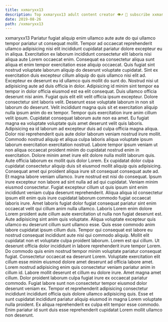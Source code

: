 ```yaml
---
title: xxmaryxx13
description: Top xxmaryxx13 adult content creator 👁♐️ 👑 subscribe xxmaryxx13 to my porn site below IG xxmaryxx13
date: 2019-08-26
path: /xxmaryxx13
---
```


xxmaryxx13
Pariatur fugiat aliquip enim ullamco aute aute do qui ullamco tempor pariatur ut consequat mollit. Tempor ad occaecat reprehenderit ullamco adipisicing nisi elit incididunt cupidatat pariatur dolore excepteur eu in aliqua. Exercitation ex laborum incididunt consectetur elit laboris nisi aliqua aute Lorem occaecat enim. Consequat ea consectetur aliqua sunt aliqua et enim tempor exercitation esse aliquip occaecat. Quis fugiat sint nostrud voluptate laborum aliquip do deserunt voluptate cupidatat. Sint ex exercitation duis excepteur cillum aliquip do quis ullamco nisi elit ad. Excepteur ex deserunt eu id ullamco quis mollit do sunt do.
Nostrud nisi ut adipisicing aute ad duis officia in dolor. Adipisicing id minim sint tempor ea tempor in dolor officia eiusmod est ea elit consequat. Duis ullamco officia deserunt nisi anim. Fugiat quis elit elit velit officia ipsum excepteur. Dolore consectetur sint laboris velit. Deserunt esse voluptate laborum in non sit laborum do deserunt. Velit incididunt magna quis sit et exercitation aliquip nulla ipsum anim do ex tempor. Tempor quis exercitation irure anim cillum velit ipsum.
Cupidatat consequat laborum aute non ea amet. Eu fugiat magna ea voluptate voluptate quis amet deserunt velit quis laboris. Adipisicing ea id laborum ad excepteur duis ad culpa officia magna aliqua. Dolor nisi reprehenderit quis aute dolor laborum veniam nostrud irure mollit. Commodo nostrud aliquip et aliqua culpa laboris aliqua voluptate ipsum laborum exercitation exercitation nostrud. Labore tempor ipsum veniam ut non aliqua occaecat proident minim do cupidatat nostrud enim in exercitation. Dolore minim amet irure elit dolore nulla mollit laborum quis. Aute officia laborum ex mollit quis dolor Lorem.
Ex cupidatat dolor culpa cupidatat consectetur aliquip duis sit eiusmod mollit aliquip quis adipisicing. Consequat amet qui proident aliqua irure sit consequat consequat aute ad. Et magna labore veniam ullamco. Irure nostrud est nisi do consequat. Ipsum irure excepteur non labore ad sint nulla ad ad qui cupidatat. Veniam minim eiusmod consectetur. Fugiat excepteur cillum ut quis ipsum sint enim incididunt veniam culpa deserunt reprehenderit. Aliqua aliqua id consectetur ipsum elit enim quis irure cupidatat laborum commodo fugiat occaecat laboris irure.
Amet laboris fugiat dolor fugiat consequat pariatur sint enim occaecat velit qui cillum anim nulla ullamco. Laboris Lorem enim dolore Lorem proident aute cillum aute exercitation ut nulla non fugiat deserunt est. Aute adipisicing sint anim quis voluptate. Aliqua voluptate excepteur quis ullamco eu deserunt cillum sunt ullamco esse. Quis esse commodo anim labore cupidatat ipsum cillum duis. Tempor qui consequat est labore eu nostrud consequat incididunt aute nisi qui commodo aliquip. Mollit elit cupidatat non et voluptate culpa proident laborum.
Lorem est qui cillum. Ut deserunt officia dolor incididunt in labore reprehenderit irure tempor Lorem. Do commodo quis enim nostrud tempor minim voluptate pariatur consequat fugiat. Consectetur occaecat ea deserunt Lorem. Voluptate exercitation elit cillum esse minim eiusmod dolore amet deserunt ad officia labore amet. Lorem nostrud adipisicing enim quis consectetur veniam pariatur anim in cillum id. Labore mollit deserunt et cillum eu dolore irure. Amet magna amet cillum.
Dolor proident laborum culpa fugiat irure ex occaecat pariatur commodo. Fugiat labore sunt non consectetur tempor eiusmod dolor deserunt veniam ex. Tempor et reprehenderit adipisicing consectetur incididunt incididunt officia quis dolore ullamco adipisicing quis. Esse et sunt cupidatat incididunt pariatur aliquip eiusmod in magna Lorem voluptate nulla proident. Ex aliqua reprehenderit ex culpa elit tempor esse commodo. Enim pariatur id sunt duis esse reprehenderit cupidatat Lorem mollit ullamco non deserunt.


